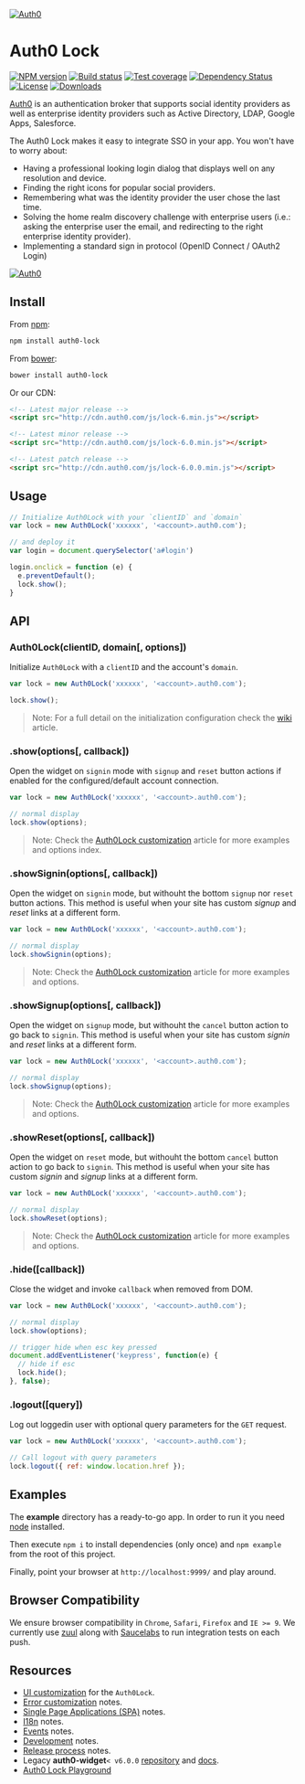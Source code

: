 [![Auth0](https://i.cloudup.com/9sk1vhcfbS.png)](http://auth0.com)

# Auth0 Lock
[![NPM version][npm-image]][npm-url]
[![Build status][strider-image]][strider-url]
[![Test coverage][coveralls-image]][coveralls-url]
[![Dependency Status][david-image]][david-url]
[![License][license-image]][license-url]
[![Downloads][downloads-image]][downloads-url]

[Auth0](https://auth0.com) is an authentication broker that supports social identity providers as well as enterprise identity providers such as Active Directory, LDAP, Google Apps, Salesforce.

The Auth0 Lock makes it easy to integrate SSO in your app. You won't have to worry about:
* Having a professional looking login dialog that displays well on any resolution and device.
* Finding the right icons for popular social providers.
* Remembering what was the identity provider the user chose the last time.
* Solving the home realm discovery challenge with enterprise users (i.e.: asking the enterprise user the email, and redirecting to the right enterprise identity provider).
* Implementing a standard sign in protocol (OpenID Connect / OAuth2 Login)

[![Auth0](https://i.cloudup.com/6opoEX_Z9z.png)](http://auth0.com)

## Install

From [npm](https://npmjs.org):

```sh
npm install auth0-lock
```

From [bower](http://bower.io):

```sh
bower install auth0-lock
```

Or our CDN:

```html
<!-- Latest major release -->
<script src="http://cdn.auth0.com/js/lock-6.min.js"></script>

<!-- Latest minor release -->
<script src="http://cdn.auth0.com/js/lock-6.0.min.js"></script>

<!-- Latest patch release -->
<script src="http://cdn.auth0.com/js/lock-6.0.0.min.js"></script>
```

## Usage

```js
// Initialize Auth0Lock with your `clientID` and `domain`
var lock = new Auth0Lock('xxxxxx', '<account>.auth0.com');

// and deploy it
var login = document.querySelector('a#login')

login.onclick = function (e) {
  e.preventDefault();
  lock.show();
}

```

## API

### Auth0Lock(clientID, domain[, options])

Initialize `Auth0Lock` with a `clientID` and the account's `domain`.

```js
var lock = new Auth0Lock('xxxxxx', '<account>.auth0.com');

lock.show();
```

> Note: For a full detail on the initialization configuration check the [wiki][lock-initialization] article.


### .show(options[, callback])

Open the widget on `signin` mode with `signup` and `reset` button actions if enabled for the configured/default account connection.

```js
var lock = new Auth0Lock('xxxxxx', '<account>.auth0.com');

// normal display
lock.show(options);

```

> Note: Check the [Auth0Lock customization][lock-customization] article for more examples and options index.

### .showSignin(options[, callback])

Open the widget on `signin` mode, but withouht the bottom `signup` nor `reset` button actions. This method is useful when your site has custom *signup* and *reset* links at a different form.

```js
var lock = new Auth0Lock('xxxxxx', '<account>.auth0.com');

// normal display
lock.showSignin(options);

```
> Note: Check the [Auth0Lock customization][lock-customization] article for more examples and options.

### .showSignup(options[, callback])

Open the widget on `signup` mode, but withouht the `cancel` button action to go back to `signin`. This method is useful when your site has custom *signin* and *reset* links at a different form.

```js
var lock = new Auth0Lock('xxxxxx', '<account>.auth0.com');

// normal display
lock.showSignup(options);

```
> Note: Check the [Auth0Lock customization][lock-customization] article for more examples and options.

### .showReset(options[, callback])

Open the widget on `reset` mode, but withouht the bottom `cancel` button action to go back to `signin`.  This method is useful when your site has custom *signin* and *signup* links at a different form.

```js
var lock = new Auth0Lock('xxxxxx', '<account>.auth0.com');

// normal display
lock.showReset(options);
```

> Note: Check the [Auth0Lock customization][lock-customization] article for more examples and options.

### .hide([callback])

Close the widget and invoke `callback` when removed from DOM.

```js
var lock = new Auth0Lock('xxxxxx', '<account>.auth0.com');

// normal display
lock.show(options);

// trigger hide when esc key pressed
document.addEventListener('keypress', function(e) {
  // hide if esc
  lock.hide();
}, false);
```

### .logout([query])

Log out loggedin user with optional query parameters for the `GET` request.

```js
var lock = new Auth0Lock('xxxxxx', '<account>.auth0.com');

// Call logout with query parameters
lock.logout({ ref: window.location.href });
```

## Examples

The **example** directory has a ready-to-go app. In order to run it you need [node](http://nodejs.org/) installed.

Then execute `npm i` to install dependencies (only once) and `npm example` from the root of this project.

Finally, point your browser at `http://localhost:9999/` and play around.

## Browser Compatibility

We ensure browser compatibility in `Chrome`, `Safari`, `Firefox` and `IE >= 9`. We currently use [zuul](https://github.com/defunctzombie/zuul) along with [Saucelabs](https://saucelabs.com) to run integration tests on each push.

## Resources

* [UI customization][ui-customization] for the `Auth0Lock`.
* [Error customization][error-customization] notes.
* [Single Page Applications (SPA)][spa-notes] notes.
* [I18n][i18n-notes] notes.
* [Events][events-notes] notes.
* [Development][development-notes] notes.
* [Release process][release-process] notes.
* Legacy **auth0-widget**`< v6.0.0` [repository](https://github.com/auth0/widget) and [docs](https://docs.auth0.com/login-widget2).
* [Auth0 Lock Playground](http://lock-pl4y.herokuapp.com)

<!-- Vaaaaarrsss -->

[download1]: https://raw.github.com/auth0/lock/master/build/auth0-lock.js
[download2]: https://raw.github.com/auth0/lock/master/build/auth0-lock.min.js

[npm-image]: https://img.shields.io/npm/v/auth0-lock.svg?style=flat-square
[npm-url]: https://npmjs.org/package/auth0-lock
[strider-image]: https://ci.auth0.com/auth0/lock/badge
[strider-url]: https://ci.auth0.com/auth0/lock
[coveralls-image]: https://img.shields.io/coveralls/auth0/lock.svg?style=flat-square
[coveralls-url]: https://coveralls.io/r/auth0/lock?branch=master
[david-image]: http://img.shields.io/david/auth0/lock.svg?style=flat-square
[david-url]: https://david-dm.org/auth0/lock
[license-image]: http://img.shields.io/npm/l/auth0-lock.svg?style=flat-square
[license-url]: LICENSE
[downloads-image]: http://img.shields.io/npm/dm/auth0-lock.svg?style=flat-square
[downloads-url]: https://npmjs.org/package/auth0-lock

[lock-initialization]: https://github.com/auth0/lock/wiki/Auth0lock-initialization
[lock-customization]: https://github.com/auth0/lock/wiki/Auth0lock-customization
[ui-customization]: https://github.com/auth0/lock/wiki/UI-customization
[error-customization]: https://github.com/auth0/lock/wiki/Customizing-error-messages
[spa-notes]: https://github.com/auth0/lock/wiki/Single-page-applications
[i18n-notes]: https://github.com/auth0/lock/wiki/I18n
[events-notes]: https://github.com/auth0/lock/wiki/Events
[development-notes]: https://github.com/auth0/lock/wiki/Development-notes
[release-process]: https://github.com/auth0/lock/wiki/Release-process
